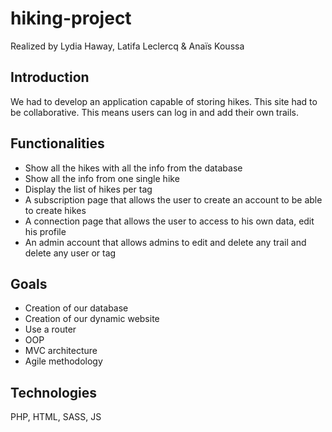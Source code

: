 # hiking-project

Realized by Lydia Haway, Latifa Leclercq & Anaïs Koussa

## Introduction

We had to develop an application capable of storing hikes. This site had to be collaborative. This means users can log in and add their own trails.

## Functionalities
  
  * Show all the hikes with all the info from the database 
  * Show all the info from one single hike
  * Display the list of hikes per tag
  * A subscription page that allows the user to create an account to be able to create hikes
  * A connection page that allows the user to access to his own data, edit his profile
  * An admin account that allows admins to edit and delete any trail and delete any user or tag

## Goals

  * Creation of our database 
  * Creation of our dynamic website
  * Use a router
  * OOP
  * MVC architecture
  * Agile methodology

## Technologies

PHP, HTML, SASS, JS

